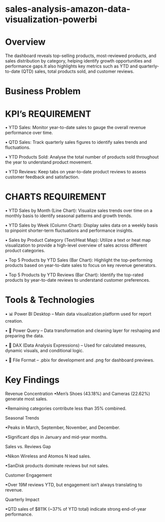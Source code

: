 # sales-analysis-amazon-data-visualization-powerbi

# Overview
The dashboard reveals top-selling products, most-reviewed products, and sales distribution by category, helping identify growth opportunities and performance gaps.It also highlights key metrics such as YTD and quarterly-to-date (QTD) sales, total products sold, and customer reviews.

# Business Problem
   # KPI’s REQUIREMENT
• YTD Sales: Monitor year-to-date sales to gauge the overall revenue performance over time.

• QTD Sales: Track quarterly sales figures to identify sales trends and fluctuations.

• YTD Products Sold: Analyse the total number of products sold throughout the year to understand product movement.

• YTD Reviews: Keep tabs on year-to-date product reviews to assess customer feedback and satisfaction.

   # CHARTS REQUIREMENT
• YTD Sales by Month (Line Chart): Visualize sales trends over time on a monthly basis to identify seasonal patterns and growth trends.

• YTD Sales by Week (Column Chart): Display sales data on a weekly basis to pinpoint shorter-term fluctuations and performance insights.

• Sales by Product Category (Text/Heat Map): Utilize a text or heat map visualization to provide a high-level overview of sales across different product categories.

• Top 5 Products by YTD Sales (Bar Chart): Highlight the top-performing products based on year-to-date sales to focus on key revenue generators.

• Top 5 Products by YTD Reviews (Bar Chart): Identify the top-rated products by year-to-date reviews to understand customer preferences.

# Tools & Technologies
• 📊 Power BI Desktop – Main data visualization platform used for report creation.

• 📂 Power Query – Data transformation and cleaning layer for reshaping and preparing the data.

• 🧠 DAX (Data Analysis Expressions) – Used for calculated measures, dynamic visuals, and conditional logic.

• 📁 File Format – .pbix for development and .png for dashboard previews.


 # Key Findings
Revenue Concentration
•Men’s Shoes (43.18%) and Cameras (22.62%) generate most sales.

•Remaining categories contribute less than 35% combined.

Seasonal Trends

•Peaks in March, September, November, and December.

•Significant dips in January and mid-year months.

Sales vs. Reviews Gap

•Nikon Wireless and Atomos N lead sales.

•SanDisk products dominate reviews but not sales.

Customer Engagement

•Over 19M reviews YTD, but engagement isn’t always translating to revenue.

Quarterly Impact

•QTD sales of $811K (~37% of YTD total) indicate strong end-of-year performance.

